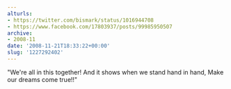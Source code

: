 ```yaml
---
alturls:
- https://twitter.com/bismark/status/1016944708
- https://www.facebook.com/17803937/posts/99985950507
archive:
- 2008-11
date: '2008-11-21T18:33:22+00:00'
slug: '1227292402'
---
```


"We're all in this together! And it shows when we stand hand in hand, Make our dreams come true!!"

